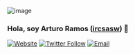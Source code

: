 ![image](https://user-images.githubusercontent.com/919978/91660711-fab22c80-ea9c-11ea-8ed4-c674068911e5.png)

### Hola, soy Arturo Ramos ([ircsasw][mywebsite]) 👋

[![Website](https://img.shields.io/badge/ircsasoftware.com.mx-web-red?style=for-the-badge)](https://ircsasoftware.com.mx)
[![Twitter Follow](https://img.shields.io/twitter/follow/A_RamosC?color=1DA1F2&logo=twitter&style=for-the-badge)](https://twitter.com/intent/follow?original_referer=https%3A%2F%2Fgithub.com%2Fircsasw&screen_name=A_RamosC)
[![Email](https://img.shields.io/badge/ircsasw%40gmail.com-mail-blueviolet?style=for-the-badge)](mailto://ircsasw@gmail.com)

<!--
**ircsasw/ircsasw** is a ✨ _special_ ✨ repository because its `README.md` (this file) appears on your GitHub profile.

Here are some ideas to get you started:

- 🔭 I’m currently working on ...
- 🌱 I’m currently learning ...
- 👯 I’m looking to collaborate on ...
- 🤔 I’m looking for help with ...
- 💬 Ask me about ...
- 📫 How to reach me: ...
- 😄 Pronouns: ...
- ⚡ Fun fact: ...
-->

[mywebsite]: https://www.ircsasoftware.com.mx/
